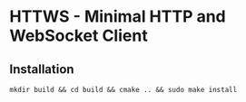 # HTTWS - Minimal HTTP and WebSocket Client

## Installation

`mkdir build && cd build && cmake .. && sudo make install`



